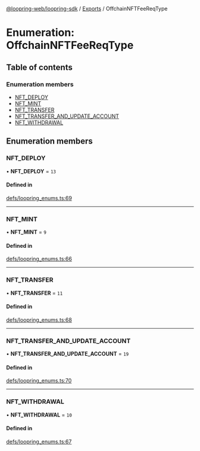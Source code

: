 [@loopring-web/loopring-sdk](../README.md) / [Exports](../modules.md) / OffchainNFTFeeReqType

# Enumeration: OffchainNFTFeeReqType

## Table of contents

### Enumeration members

- [NFT\_DEPLOY](OffchainNFTFeeReqType.md#nft_deploy)
- [NFT\_MINT](OffchainNFTFeeReqType.md#nft_mint)
- [NFT\_TRANSFER](OffchainNFTFeeReqType.md#nft_transfer)
- [NFT\_TRANSFER\_AND\_UPDATE\_ACCOUNT](OffchainNFTFeeReqType.md#nft_transfer_and_update_account)
- [NFT\_WITHDRAWAL](OffchainNFTFeeReqType.md#nft_withdrawal)

## Enumeration members

### NFT\_DEPLOY

• **NFT\_DEPLOY** = `13`

#### Defined in

[defs/loopring_enums.ts:69](https://github.com/Loopring/loopring_sdk/blob/81e0b16/src/defs/loopring_enums.ts#L69)

___

### NFT\_MINT

• **NFT\_MINT** = `9`

#### Defined in

[defs/loopring_enums.ts:66](https://github.com/Loopring/loopring_sdk/blob/81e0b16/src/defs/loopring_enums.ts#L66)

___

### NFT\_TRANSFER

• **NFT\_TRANSFER** = `11`

#### Defined in

[defs/loopring_enums.ts:68](https://github.com/Loopring/loopring_sdk/blob/81e0b16/src/defs/loopring_enums.ts#L68)

___

### NFT\_TRANSFER\_AND\_UPDATE\_ACCOUNT

• **NFT\_TRANSFER\_AND\_UPDATE\_ACCOUNT** = `19`

#### Defined in

[defs/loopring_enums.ts:70](https://github.com/Loopring/loopring_sdk/blob/81e0b16/src/defs/loopring_enums.ts#L70)

___

### NFT\_WITHDRAWAL

• **NFT\_WITHDRAWAL** = `10`

#### Defined in

[defs/loopring_enums.ts:67](https://github.com/Loopring/loopring_sdk/blob/81e0b16/src/defs/loopring_enums.ts#L67)

